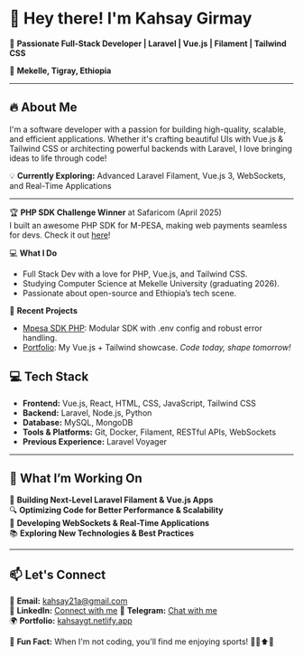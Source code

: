 # 👋 Hey there! I'm Kahsay Girmay

🚀 **Passionate Full-Stack Developer | Laravel | Vue.js | Filament | Tailwind CSS**  

📍 **Mekelle, Tigray, Ethiopia**  

---

## 🔥 About Me  

I'm a software developer with a passion for building high-quality, 
scalable, and efficient applications. Whether it's crafting beautiful UIs with 
Vue.js & Tailwind CSS or architecting powerful backends with Laravel,
 I love bringing ideas to life through code!  

💡 **Currently Exploring:** Advanced Laravel Filament, Vue.js 3, WebSockets, and Real-Time Applications  

---

🏆 **PHP SDK Challenge Winner** at Safaricom (April 2025)  
I built an awesome PHP SDK for M-PESA, making web payments seamless for devs. Check it out [here](https://github.com/kahsay-GT/mpesa-sdk-php)!

💻 **What I Do**  
- Full Stack Dev with a love for PHP, Vue.js, and Tailwind CSS.  
- Studying Computer Science at Mekelle University (graduating 2026).  
- Passionate about open-source and Ethiopia’s tech scene.

🌟 **Recent Projects**  
- [Mpesa SDK PHP](https://github.com/kahsay-GT/mpesa-sdk-php): Modular SDK with .env config and robust error handling.  
- [Portfolio](https://kahsaygt.netlify.app/): My Vue.js + Tailwind showcase.
*Code today, shape tomorrow!*

## 💻 Tech Stack  

- **Frontend:** Vue.js, React, HTML, CSS, JavaScript, Tailwind CSS  
- **Backend:** Laravel, Node.js, Python  
- **Database:** MySQL, MongoDB  
- **Tools & Platforms:** Git, Docker, Filament, RESTful APIs, WebSockets  
- **Previous Experience:** Laravel Voyager  

---

## 🎯 What I’m Working On  

🚧 **Building Next-Level Laravel Filament & Vue.js Apps**  
🔍 **Optimizing Code for Better Performance & Scalability**  
📡 **Developing WebSockets & Real-Time Applications**  
📚 **Exploring New Technologies & Best Practices**  

---

## 📫 Let's Connect  

💌 **Email:** [kahsay21a@gmail.com](mailto:kahsay21a@gmail.com)  
💼 **LinkedIn:** [Connect with me](https://www.linkedin.com/in/kahsay-girmay/) 
💬 **Telegram:** [Chat with me](https://t.me/KahsayG21)  
🌍 **Portfolio:** [kahsaygt.netlify.app](https://kahsaygt.netlify.app/)

🌟 **Fun Fact:** When I'm not coding, you'll find me enjoying sports! 🧍‍♂️⬆️💪  
